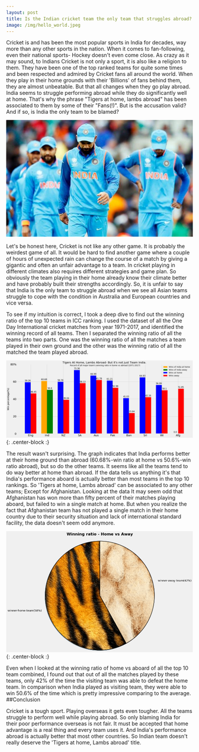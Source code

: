 ```yaml
---
layout: post
title: Is the Indian cricket team the only team that struggles abroad? The data says otherwise.
image: /img/hello_world.jpeg
---
```

Cricket is and has been the most popular sports in India for decades, way more than any other sports in the nation. When it comes to fan-following, even their national sports- Hockey doesn't even come close. As crazy as it may sound, to Indians Cricket is not only a sport, it is also like a religion to them. They have been one of the top ranked teams for quite some times and been respected and admired by Cricket fans all around the world. When they play in their home grounds with their 'Billions' of fans behind them, they are almost unbeatable. But that all changes when they go play abroad. India seems to struggle performing abroad while they do significantly well at home. That's why the phrase "Tigers at home, lambs abroad" has been associated to them by some of their "Fans(!)". But is the accusation valid? And if so, is India the only team to be blamed?

![Crepe](https://raw.githubusercontent.com/Ekram49/DS-Unit-1-Build/master/india_lost_away.jpg)

Let's be honest here, Cricket is not like any other game. It is probably the weirdest game of all. It would be hard to find another game where a couple of hours of unexpected rain can change the course of a match by giving a gigantic and often an unfair advantage to a team. In cricket playing in different climates also requires different strategies and game plan. So obviously the team playing in their home already know their climate better and have probably built their strengths accordingly. So, it is unfair to say that India is the only team to struggle abroad when we see all Asian teams struggle to cope with the condition in Australia and European countries and vice versa.

To see if my intuition is correct, I took a deep dive to find out the winning ratio of the top 10 teams in ICC ranking. I used the dataset of all the One Day International cricket matches from year 1971-2017, and identified the winning record of all teams. Then I separated the winning ratio of all the teams into two parts. One was the winning ratio of all the matches a team played in their own ground and the other was the winning ratio of all the matched the team played abroad.

![Crepe](https://raw.githubusercontent.com/Ekram49/DS-Unit-1-Build/master/bar_home_vs_away.png){: .center-block :}

The result wasn't surprising. The graph indicates that India performs better at their home ground than abroad (60.68%-win ratio at home vs 50.6%-win ratio abroad), but so do the other teams. It seems like all the teams tend to do way better at home than abroad. If the data tells us anything it's that India's performance aboard is actually better than most teams in the top 10 rankings. So 'Tigers at home, Lambs abroad' can be associated to any other teams; Except for Afghanistan. Looking at the data It may seem odd that Afghanistan has won more than fifty percent of their matches playing aboard, but failed to win a single match at home. But when you realize the fact that Afghanistan team has not played a single match in their home country due to their security situation and lack of international standard facility, the data doesn't seem odd anymore.

![Crepe](https://raw.githubusercontent.com/Ekram49/DS-Unit-1-Build/master/pie_home_vs_away.png){: .center-block :}

Even when I looked at the winning ratio of home vs aboard of all the top 10 team combined, I found out that out of all the matches played by these teams, only 42% of the time the visiting team was able to defeat the home team. In comparison when India played as visiting team, they were able to win 50.6% of the time which is pretty impressive comparing to the average.
##Conclusion

Cricket is a tough sport. Playing overseas it gets even tougher. All the teams struggle to perform well while playing abroad. So only blaming India for their poor performance overseas is not fair. It must be accepted that home advantage is a real thing and every team uses it. And India's performance abroad is actually better that most other countries. So Indian team doesn't really deserve the 'Tigers at home, Lambs abroad' title.
